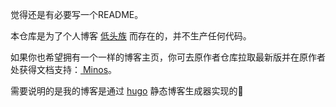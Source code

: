 觉得还是有必要写一个README。

本仓库是为了个人博客 [低头族](https://ditou.org/) 而存在的，并不生产任何代码。

如果你也希望拥有一个一样的博客主页，你可去原作者仓库拉取最新版并在原作者处获得文档支持：[ Minos](https://github.com/carsonip/hugo-theme-minos)。

需要说明的是我的博客是通过 [hugo](https://gohugo.io/) 静态博客生成器实现的🙂

